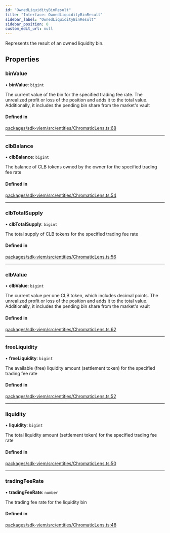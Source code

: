 ```yaml
---
id: "OwnedLiquidityBinResult"
title: "Interface: OwnedLiquidityBinResult"
sidebar_label: "OwnedLiquidityBinResult"
sidebar_position: 0
custom_edit_url: null
---
```


Represents the result of an owned liquidity bin.

## Properties

### binValue

• **binValue**: `bigint`

The current value of the bin for the specified trading fee rate.
The unrealized profit or loss of the position and adds it to the total value.
Additionally, it includes the pending bin share from the market's vault

#### Defined in

[packages/sdk-viem/src/entities/ChromaticLens.ts:68](https://github.com/chromatic-protocol/sdk/blob/3c3ce86/packages/sdk-viem/src/entities/ChromaticLens.ts#L68)

___

### clbBalance

• **clbBalance**: `bigint`

The balance of CLB tokens owned by the owner for the specified trading fee rate

#### Defined in

[packages/sdk-viem/src/entities/ChromaticLens.ts:54](https://github.com/chromatic-protocol/sdk/blob/3c3ce86/packages/sdk-viem/src/entities/ChromaticLens.ts#L54)

___

### clbTotalSupply

• **clbTotalSupply**: `bigint`

The total supply of CLB tokens for the specified trading fee rate

#### Defined in

[packages/sdk-viem/src/entities/ChromaticLens.ts:56](https://github.com/chromatic-protocol/sdk/blob/3c3ce86/packages/sdk-viem/src/entities/ChromaticLens.ts#L56)

___

### clbValue

• **clbValue**: `bigint`

The current value per one CLB token, which includes decimal points.
The unrealized profit or loss of the position and adds it to the total value.
Additionally, it includes the pending bin share from the market's vault

#### Defined in

[packages/sdk-viem/src/entities/ChromaticLens.ts:62](https://github.com/chromatic-protocol/sdk/blob/3c3ce86/packages/sdk-viem/src/entities/ChromaticLens.ts#L62)

___

### freeLiquidity

• **freeLiquidity**: `bigint`

The available (free) liquidity amount (settlement token) for the specified trading fee rate

#### Defined in

[packages/sdk-viem/src/entities/ChromaticLens.ts:52](https://github.com/chromatic-protocol/sdk/blob/3c3ce86/packages/sdk-viem/src/entities/ChromaticLens.ts#L52)

___

### liquidity

• **liquidity**: `bigint`

The total liquidity amount (settlement token) for the specified trading fee rate

#### Defined in

[packages/sdk-viem/src/entities/ChromaticLens.ts:50](https://github.com/chromatic-protocol/sdk/blob/3c3ce86/packages/sdk-viem/src/entities/ChromaticLens.ts#L50)

___

### tradingFeeRate

• **tradingFeeRate**: `number`

The trading fee rate for the liquidity bin

#### Defined in

[packages/sdk-viem/src/entities/ChromaticLens.ts:48](https://github.com/chromatic-protocol/sdk/blob/3c3ce86/packages/sdk-viem/src/entities/ChromaticLens.ts#L48)
